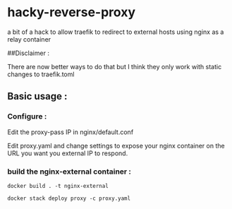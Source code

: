 # hacky-reverse-proxy
a bit of a hack to allow traefik to redirect to external hosts using nginx as a relay container

##Disclaimer : 

There are now better ways to do that but I think they only work with static changes to traefik.toml

## Basic usage :

### Configure :
Edit the proxy-pass IP in nginx/default.conf

Edit proxy.yaml and change settings to expose your nginx container on the URL you want you external IP to respond.

### build the nginx-external container : 
 
```docker build . -t nginx-external```

```docker stack deploy proxy -c proxy.yaml```




